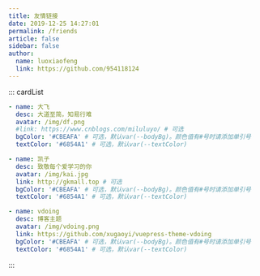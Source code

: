```yaml
---
title: 友情链接
date: 2019-12-25 14:27:01
permalink: /friends
article: false
sidebar: false
author: 
  name: luoxiaofeng
  link: https://github.com/954118124
---
```


<!--
普通卡片列表容器，可用于友情链接、项目推荐、古诗词展示等。
cardList 后面可跟随一个数字表示每行最多显示多少个，选值范围1~4，默认3。在小屏时会根据屏幕宽度减少每行显示数量。
-->
::: cardList
```yaml
- name: 大飞
  desc: 大道至简，知易行难
  avatar: /img/df.png
  #link: https://www.cnblogs.com/miluluyo/ # 可选
  bgColor: '#CBEAFA' # 可选，默认var(--bodyBg)。颜色值有#号时请添加单引号
  textColor: '#6854A1' # 可选，默认var(--textColor)

- name: 凯子
  desc: 致敬每个爱学习的你
  avatar: /img/kai.jpg
  link: http://gkmall.top # 可选
  bgColor: '#CBEAFA' # 可选，默认var(--bodyBg)。颜色值有#号时请添加单引号
  textColor: '#6854A1' # 可选，默认var(--textColor)

- name: vdoing
  desc: 博客主题
  avatar: /img/vdoing.png
  link: https://github.com/xugaoyi/vuepress-theme-vdoing
  bgColor: '#CBEAFA' # 可选，默认var(--bodyBg)。颜色值有#号时请添加单引号
  textColor: '#6854A1' # 可选，默认var(--textColor)
```
:::


